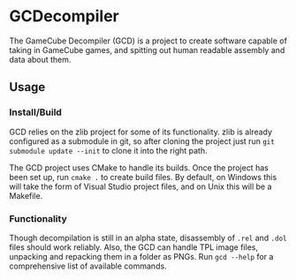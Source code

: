 # GCDecompiler

The GameCube Decompiler (GCD) is a project to create software capable of taking in GameCube games,
and spitting out human readable assembly and data about them.

## Usage

### Install/Build

GCD relies on the zlib project for some of its functionality. zlib is already configured as a submodule in git, so
after cloning the project just run `git submodule update --init` to clone it into the right path.

The GCD project uses CMake to handle its builds. Once the project has been set up, run `cmake .` to create build
files. By default, on Windows this will take the form of Visual Studio project files, and on Unix this will be a
Makefile.

### Functionality

Though decompilation is still in an alpha state, disassembly of `.rel` and `.dol` files should work reliably. Also,
the GCD can handle TPL image files, unpacking and repacking them in a folder as PNGs. Run `gcd --help` for a
comprehensive list of available commands.
